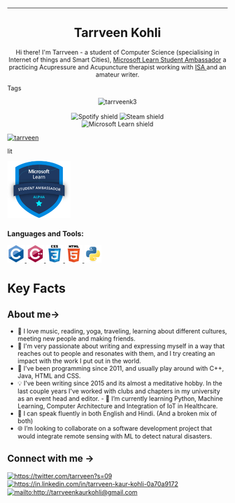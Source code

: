 --- 
<h1 align="center">Tarrveen Kohli</h1> 
<p align="center">Hi there! I'm Tarrveen - a student of Computer Science (specialising in Internet of things and Smart Cities), <a href="https://studentambassadors.microsoft.com/en-US/profile/84615">Microsoft Learn Student Ambassador</a> a practicing Acupressure and Acupuncture therapist working with <a href="http://www.sujok.com/isa-india">ISA </a>and an amateur writer.</p>

Tags
<p align="center">
  <img src="https://komarev.com/ghpvc/?username=tarrveenk3&label=Profile%20views&color=0e75b6&style=flat" alt="tarrveenk3"> 
  <br><br>
  
  <img src="https://ginomessmerreadme.blob.core.windows.net/shields/spotify.svg" alt="Spotify shield">
  <img src="https://ginomessmerreadme.blob.core.windows.net/shields/steam.svg" alt="Steam shield">
  <br>
  
  <img src="https://ginomessmerreadme.blob.core.windows.net/shields/ms_learn.svg" alt="Microsoft Learn shield">


</p>

<p align="left"> <a href="https://twitter.com/tarrveen" target="blank"><img src="https://img.shields.io/twitter/follow/tarrveen?logo=twitter&style=for-the-badge" alt="tarrveen" /></a> </p>
lit

<a href="https://studentambassadors.microsoft.com/en-US/profile/84615"><img src="mlsa_badge.png" height="130px" width="auto" alt="Microsoft Learn Student Ambassador badge" /></a>

<h3>Languages and Tools:</h3> <p > <a href="https://www.cprogramming.com/" target="_blank"> <img src="https://raw.githubusercontent.com/devicons/devicon/master/icons/c/c-original.svg" alt="c" width="40" height="40"/> </a> <a href="https://www.w3schools.com/cpp/" target="_blank"> <img src="https://raw.githubusercontent.com/devicons/devicon/master/icons/cplusplus/cplusplus-original.svg" alt="cplusplus" width="40" height="40"/> </a> <a href="https://www.w3schools.com/css/" target="_blank"> <img src="https://raw.githubusercontent.com/devicons/devicon/master/icons/css3/css3-original-wordmark.svg" alt="css3" width="40" height="40"/> </a> <a href="https://www.w3.org/html/" target="_blank"> <img src="https://raw.githubusercontent.com/devicons/devicon/master/icons/html5/html5-original-wordmark.svg" alt="html5" width="40" height="40"/> </a> <a href="https://www.python.org" target="_blank"> 
  <img src="https://raw.githubusercontent.com/devicons/devicon/master/icons/python/python-original.svg" alt="python" width="40" height="40"/> </a> 

# Key Facts 
## About me->  
- 🌈 I love music, reading, yoga, traveling, learning about different cultures, meeting new people and making friends. 
- 📝 I'm very passionate about writing and expressing myself in a way that reaches out to people and resonates with them, and I try creating an impact with the work I put out in the world. 
- 💫 I've been programming since 2011, and usually play around with C++, Java, HTML and CSS. 
- 💡 I've been writing since 2015 and its almost a meditative hobby. In the last couple years I've worked with clubs and chapters in my university as an event head and editor. - 🌱 I’m currently learning Python, Machine Learning, Computer Architecture and Integration of IoT in Healthcare. 
- 🍨 I can speak fluently in both English and Hindi. (And a broken mix of both) 
- 🌐 I’m looking to collaborate on a software development project that would integrate remote sensing with ML to detect natural disasters. 
 
## **Connect with me ->**
<p align="left"> <a href="https://twitter.com/tarrveen?s=09" target="blank"><img align="center" src="https://cdn.jsdelivr.net/npm/simple-icons@3.0.1/icons/twitter.svg" alt="https://twitter.com/tarrveen?s=09" height="30" width="40" /></a> <a href="https://in.linkedin.com/in/tarrveen-kaur-kohli-0a70a9172" target="blank"><img align="center" src="https://cdn.jsdelivr.net/npm/simple-icons@3.0.1/icons/linkedin.svg" alt="https://in.linkedin.com/in/tarrveen-kaur-kohli-0a70a9172" height="30" width="40" /></a><a href="mailto:http://tarrveenkaurkohli@gmail.com" target="blank"><img align="center" src="https://cdn.jsdelivr.net/npm/simple-icons@3.13.0/icons/gmail.svg" alt="mailto:http://tarrveenkaurkohli@gmail.com" height="30" width="40" /></a> </p>
<!--- tarrveenk3/tarrveenk3 is a ✨ special ✨ repository because its `README.md` (this file) appears on your GitHub profile. You can click the Preview link to take a look at your changes. --->
